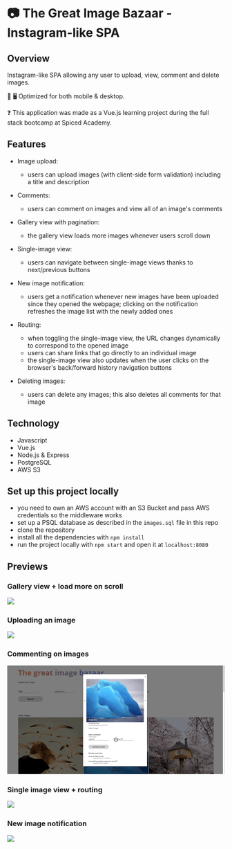 # 📷 The Great Image Bazaar - Instagram-like SPA

## Overview

Instagram-like SPA allowing any user to upload, view, comment and delete images.

📱 🖥 Optimized for both mobile & desktop.

❓ This application was made as a Vue.js learning project during the full stack bootcamp at Spiced Academy.

## Features

-   Image upload:

    -   users can upload images (with client-side form validation) including a title and description

-   Comments:

    -   users can comment on images and view all of an image's comments

-   Gallery view with pagination:

    -   the gallery view loads more images whenever users scroll down

-   Single-image view:

    -   users can navigate between single-image views thanks to next/previous buttons

-   New image notification:

    -   users get a notification whenever new images have been uploaded since they opened the webpage; clicking on the notification refreshes the image list with the newly added ones

-   Routing:

    -   when toggling the single-image view, the URL changes dynamically to correspond to the opened image
    -   users can share links that go directly to an individual image
    -   the single-image view also updates when the user clicks on the browser's back/forward history navigation buttons

-   Deleting images:

    -   users can delete any images; this also deletes all comments for that image

## Technology

-   Javascript
-   Vue.js
-   Node.js & Express
-   PostgreSQL
-   AWS S3

## Set up this project locally

-   you need to own an AWS account with an S3 Bucket and pass AWS credentials so the middleware works
-   set up a PSQL database as described in the `images.sql` file in this repo
-   clone the repository
-   install all the dependencies with `npm install`
-   run the project locally with `npm start` and open it at `localhost:8080`

## Previews

### Gallery view + load more on scroll

<img src="public/gallery_pagination.gif">

<br>

### Uploading an image

<img src="public/image_upload.gif">

<br>

### Commenting on images

<img src="public/comment_.gif">

<br>

### Single image view + routing

<img src="public/single_view_routing.gif">

<br>

### New image notification

<img src="public/new_image_notification.gif">

<br>
